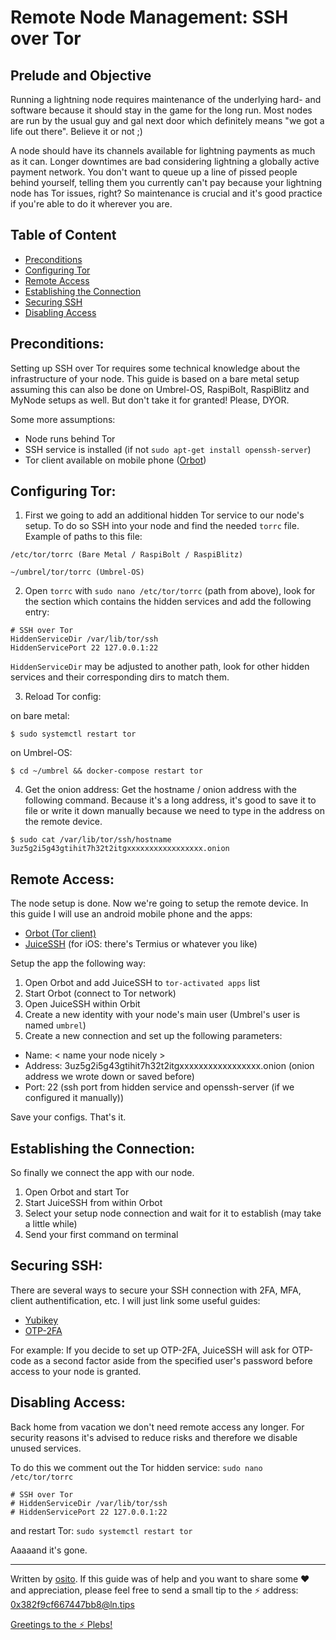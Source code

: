# Remote Node Management: SSH over Tor

## Prelude and Objective ##
Running a lightning node requires maintenance of the underlying hard- and software because it should stay in the game for the long run. Most nodes are run by the usual guy and gal next door which definitely means "we got a life out there". Believe it or not ;)

A node should have its channels available for lightning payments as much as it can. Longer downtimes are bad considering lightning a globally active payment network. You don't want to queue up a line of pissed people behind yourself, telling them you currently can't pay because your lightning node has Tor issues, right? So maintenance is crucial and it's good practice if you're able to do it wherever you are. 

## Table of Content ##

- [Preconditions](#preconditions)
- [Configuring Tor](#configuring-tor)
- [Remote Access](#remote-access)
- [Establishing the Connection](#establishing-the-connection)
- [Securing SSH](#securing-ssh)
- [Disabling Access](#disabling-access)

## Preconditions: ##

Setting up SSH over Tor requires some technical knowledge about the infrastructure of your node. This guide is based on a bare metal setup assuming this can also be done on Umbrel-OS, RaspiBolt, RaspiBlitz and MyNode setups as well. But don't take it for granted! Please, DYOR.

Some more assumptions:
- Node runs behind Tor
- SSH service is installed (if not `sudo apt-get install openssh-server`)
- Tor client available on mobile phone ([Orbot](https://github.com/guardianproject/orbot))

## Configuring Tor: ##

1) First we going to add an additional hidden Tor service to our node's setup. To do so SSH into your node and find the needed `torrc` file. Example of paths to this file:
````
/etc/tor/torrc (Bare Metal / RaspiBolt / RaspiBlitz)

~/umbrel/tor/torrc (Umbrel-OS)
````

2) Open `torrc` with `sudo nano /etc/tor/torrc` (path from above), look for the section which contains the hidden services and add the following entry:
````
# SSH over Tor
HiddenServiceDir /var/lib/tor/ssh
HiddenServicePort 22 127.0.0.1:22
````
`HiddenServiceDir` may be adjusted to another path, look for other hidden services and their corresponding dirs to match them.

3) Reload Tor config:

on bare metal:
````
$ sudo systemctl restart tor
````
on Umbrel-OS:
````
$ cd ~/umbrel && docker-compose restart tor
````

4) Get the onion address:
Get the hostname / onion address with the following command. Because it's a long address, it's good to save it to file or write it down manually because we need to type in the address on the remote device. 
````
$ sudo cat /var/lib/tor/ssh/hostname
3uz5g2i5g43gtihit7h32t2itgxxxxxxxxxxxxxxxxx.onion
````


## Remote Access: ##

The node setup is done. Now we're going to setup the remote device. In this guide I will use an android mobile phone and the apps:
- [Orbot (Tor client)](https://github.com/guardianproject/orbot)
- [JuiceSSH](https://juicessh.com) (for iOS: there's Termius or whatever you like)

Setup the app the following way:
1) Open Orbot and add JuiceSSH to `tor-activated apps` list
2) Start Orbot (connect to Tor network)
3) Open JuiceSSH within Orbit
4) Create a new identity with your node's main user (Umbrel's user is named `umbrel`)
5) Create a new connection and set up the following parameters:
- Name: < name your node nicely >
- Address: 3uz5g2i5g43gtihit7h32t2itgxxxxxxxxxxxxxxxxx.onion (onion address we wrote down or saved before)
- Port: 22 (ssh port from hidden service and openssh-server (if we configured it manually))


Save your configs. That's it. 


## Establishing the Connection: ##

So finally we connect the app with our node. 
1) Open Orbot and start Tor
2) Start JuiceSSH from within Orbot
3) Select your setup node connection and wait for it to establish (may take a little while)
4) Send your first command on terminal


## Securing SSH: ##
There are several ways to secure your SSH connection with 2FA, MFA, client authentification, etc. I will just link some useful guides:
- [Yubikey](https://developers.yubico.com/yubico-pam/YubiKey_and_SSH_via_PAM.html)
- [OTP-2FA](https://www.simplified.guide/ssh/use-otp-2fa)

For example: If you decide to set up OTP-2FA, JuiceSSH will ask for OTP-code as a second factor aside from the specified user's password before access to your node is granted.

## Disabling Access: ##
Back home from vacation we don't need remote access any longer. For security reasons it's advised to reduce risks and therefore we disable unused services.

To do this we comment out the Tor hidden service: `sudo nano /etc/tor/torrc`
````
# SSH over Tor
# HiddenServiceDir /var/lib/tor/ssh
# HiddenServicePort 22 127.0.0.1:22
````
and restart Tor: `sudo systemctl restart tor`

Aaaaand it's gone. 


_______________________________________________________________

Written by [osito](https://github.com/blckbx). If this guide was of help and you want to share some ♥ and appreciation, please feel free to send a small tip to the ⚡ address: 0x382f9cf667447bb8@ln.tips

[Greetings to the ⚡ Plebs!](https://t.me/plebnet)
